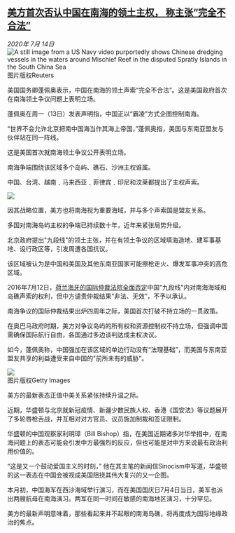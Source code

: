 <!--1594698329000-->
[美方首次否认中国在南海的领土主权， 称主张“完全不合法”](http://www.bbc.com/zhongwen/simp/world-53398946)
------

<div><i>2020年 7月 14日</i></div><div><div class="story-body__inner" property="articleBody"><div class="media-landscape no-caption full-width lead"><span class="image-and-copyright-container"><img class="js-image-replace" alt="A still image from a US Navy video purportedly shows Chinese dredging vessels in the waters around Mischief Reef in the disputed Spratly Islands in the South China Sea" src="https://images.weserv.nl/?url=ichef.bbci.co.uk/news/640/cpsprodpb/12C6A/production/_113360967_hi029513439.jpg"><span class="off-screen">图片版权</span><span class="story-image-copyright">Reuters</span></span></div><p class="story-body__introduction">美国国务卿蓬佩奥表示，中国在南海的领土声索“完全不合法”。这是美国政府首次在南海领土争议问题上表明立场。</p><div id="bbccom_mpu_3" class="bbccom_slot mpu-ad" aria-hidden="true"><div class="bbccom_advert"></div></div><p>蓬佩奥在周一（13日）发表声明指，中国正以“霸凌”方式企图控制南海。</p><p>“世界不会允许北京把南中国海当作其海上帝国，”蓬佩奥指，美国与东南亚盟友与伙伴站在同一阵线。</p><div id="bbccom_mpu_1_2" class="bbccom_slot mpu-ad" aria-hidden="true"><div class="bbccom_advert"></div></div><p>这是美国首次就南海领土争议公开表明立场。</p><p>南海争端围绕该区域多个岛屿、礁石、沙洲主权谁属。</p><p>中国、台湾、越南﹑马来西亚﹑菲律宾﹑印尼和汶莱都提出了主权声索。</p><div class="media-landscape no-caption full-width"><span class="image-and-copyright-container"><img src="https://images.weserv.nl/?url=ichef.bbci.co.uk/news/640/cpsprodpb/E9F9/production/_108379895_15c29faf-dfbb-42d7-8200-a241cd202f95.jpg"><br></span></div><p>因其战略位置，美方也将南海视为重要海域，并与多个声索国是盟友关系。</p><p>多国对南海岛屿主权的争端已持续数十年，近年来紧张局势升级。</p><p>北京政府提出"九段线"的领土主张，并在有领土争议的区域填海造地、建军事基地、设行政区等，引发周遭各国抗议。</p><p>该区域被认为是中国和美国及其他东南亚国家可能擦枪走火、爆发军事冲突的高危区域。</p><p>2016年7月12日，<a href="https://www.bbc.com/zhongwen/simp/china/2016/07/160712_south_china_sea_ruling_details" class="story-body__link">荷兰海牙的国际仲裁法院全面否定</a>中国"九段线"内对南海海域和岛礁声索的权利，但中方谴责仲裁结果“非法、无效”，不予以承认。</p><p>南海争议的国际仲裁结果出炉四周年之际，美国首次打破不持立场的一贯政策。</p><p>在奥巴马政府时期，美方对争议岛屿的所有权和资源控制权不持立场，但强调中国需确保国际航行自由，各国通过多边谈判达成主权决议。</p><p>如今，蓬佩奥称，中国强加在该区域的单边行动没有“法理基础”，而美国与东南亚盟友共享的利益遭受来自中国的"前所未有的威胁"。</p><div class="media-landscape no-caption full-width"><span class="image-and-copyright-container"><img src="https://images.weserv.nl/?url=ichef.bbci.co.uk/news/640/cpsprodpb/16FAE/production/_113362149_gettyimages-600984998.jpg"><br><span class="off-screen">图片版权</span><span class="story-image-copyright">Getty Images</span></span></div><p>美方的最新表态正值中美关系紧张持续升温之际。</p><p>近期，华盛顿与北京就新冠疫情、新疆少数民族人权、香港《国安法》等议题展开了多轮唇枪舌战，并互相对对方官员、议员施加制裁和签证限制。</p><p>华盛顿的中国观察家利明璋（Bill Bishop）指，在美国近期诸多对华举措中，在南海问题上的表态可能会引发中方最强烈的反应，但也可能是对中方来说最有政治利用价值的。</p><p>“这是又一个鼓动爱国主义的时刻，” 他在其主笔的新闻信Sinocism中写道，华盛顿的这一表态在中国会被视成美国阻挠其伟大复兴的又一企图。</p><p>本月初，中国海军在西沙海域举行演习，而在美国国庆日7月4日当日，美军也派出两艘航母在南海演习。两军在同一时间在敏感的南海地区演习，十分罕见。</p><p>美方的最新声明意味着，那些看起来并不起眼的南海岛礁，将再度成为国际地缘政治的焦点。</p></div></div>
